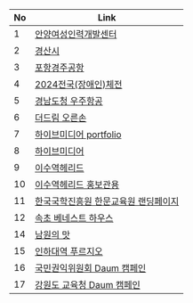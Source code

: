 | No | Link |
| ------------ | ------------- |
| 1 | <a href="https://onlinepage.co.kr/1bsb/default/">  안양여성인력개발센터 </a>  |
| 2 | <a href="https://onlinepage.co.kr/1bsb/default2/"> 경산시 </a>  |
| 3 | <a href="https://onlinepage.co.kr/1bsb/default3/"> 포항경주공항 </a>  |
| 4 | <a href="https://onlinepage.co.kr/1bsb/default4/"> 2024전국(장애인)체전 </a>  |
| 5 | <a href="https://onlinepage.co.kr/1bsb/default5/"> 경남도청 우주항공 </a>  |
| 6 | <a href="https://onlinepage.co.kr/1bsb/default6/"> 더드림 오른손 </a>  |
| 7 | <a href="https://hivemedia.co.kr/portfolio/portfolio_t.php"> 하이브미디어 portfolio </a>  |
| 8 | <a href="https://hivemedia.co.kr/portfolio/portfolio.php"> 하이브미디어 </a>  |
| 9 | <a href="https://isu-helead.com/"> 이수역헤리드 </a>  |
| 10 | <a href="https://is-helead.com/index.php"> 이수역헤리드 홍보관용  </a>  |
| 11 | <a href="https://onlinepage.co.kr/2024ikedu/"> 한국국학진흥원 한문교육원 랜딩페이지 </a>  |
| 12 | <a href="https://xn--950bu1tc1d75aa923dymm5nl21f.com/"> 속초 베네스트 하우스 </a>  |
| 14 | <a href="https://xn--q20bm8okyktpa.com/"> 남원의 맛 </a>  |
| 15 | <a href="https://xn--vk1bk6jxullgq4dhzf0xzetb.com/"> 인하대역 푸르지오 </a>  |
| 16 | <a href="https://promotion.daum-kg.net/correct_report/"> 국민권익위원회 Daum 캠페인 </a>  |
| 17 | <a href="https://promotion.daum-kg.net/gangwonSEDZ/"> 강원도 교육청 Daum 캠페인 </a>  |
